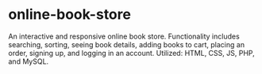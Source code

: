 # online-book-store
 An interactive and responsive online book store. Functionality includes searching, sorting, seeing book details, adding books to cart, placing an order, signing up, and logging in an account. Utilized: HTML, CSS, JS, PHP, and MySQL.
